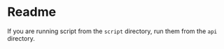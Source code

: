 # Readme

If you are running script from the `script` directory, run them from the `api`
directory.
